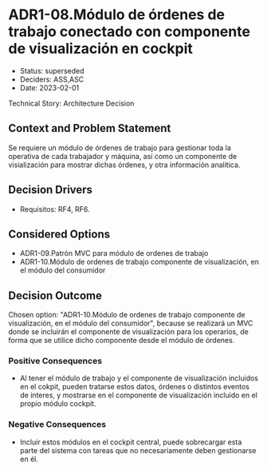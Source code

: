 # ADR1-08.Módulo de órdenes de trabajo conectado con componente de visualización en cockpit

* Status: superseded
* Deciders: ASS,ASC
* Date: 2023-02-01

Technical Story: Architecture Decision

## Context and Problem Statement

Se requiere un módulo de órdenes de trabajo para gestionar toda la operativa de cada trabajador y máquina, así como un componente de visialización para mostrar dichas órdenes, y otra información analítica.

## Decision Drivers

* Requisitos: RF4, RF6.

## Considered Options

* ADR1-09.Patrón MVC para módulo de ordenes de trabajo
* ADR1-10.Módulo de ordenes de trabajo componente de visualización, en el módulo del consumidor

## Decision Outcome

Chosen option: "ADR1-10.Módulo de ordenes de trabajo componente de visualización, en el módulo del consumidor", because se realizará un MVC donde se incluirán el componente de visualización para los operarios, de forma que se utilice dicho componente desde el módulo de órdenes.

### Positive Consequences

* Al tener el módulo de trabajo y el componente de visualización incluidos en el cokpit, pueden tratarse estos datos, órdenes o distintos eventos de interes, y mostrarse en el componente de visualización incluido en el propio módulo cockpit.

### Negative Consequences

* Incluir estos módulos en el cockpit central, puede sobrecargar esta parte del sistema con tareas que no necesariamente deben gestionarse en él.
